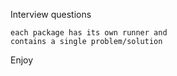 Interview questions
```
each package has its own runner and 
contains a single problem/solution
```

Enjoy 

